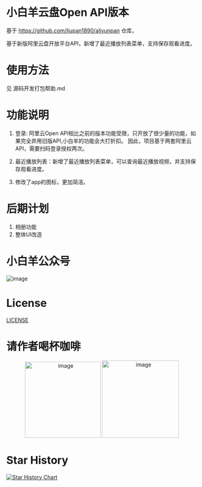# 小白羊云盘Open API版本
基于 https://github.com/liupan1890/aliyunpan 仓库，

基于新版阿里云盘开放平台API，新增了最近播放列表菜单，支持保存观看进度。

# 使用方法
见 源码开发打包帮助.md

# 功能说明
1. 登录: 阿里云Open API相比之前的版本功能受限，只开放了很少量的功能，如果完全弃用旧版API,小白羊的功能会大打折扣。
因此，项目基于两套阿里云API，需要扫码登录授权两次。

2. 最近播放列表：新增了最近播放列表菜单，可以查询最近播放视频，并支持保存观看进度。

3. 修改了app的图标，更加简洁。


# 后期计划
1. 相册功能
2. 整体UI改造

# 小白羊公众号
![image](https://user-images.githubusercontent.com/9278488/231347295-dcaa0a5a-5f21-4d13-ba42-68eda9cbe66d.png)

# License
[LICENSE](./LICENSE)

# 请作者喝杯咖啡
<p align="center">
<img width="200" alt="image" src="https://user-images.githubusercontent.com/9278488/230431223-8fe34f46-0e83-4ce9-8792-a699540ec86e.png">
<img width="203" alt="image" src="https://user-images.githubusercontent.com/9278488/230431257-2436df0f-0413-48e9-9f28-3f0e792416b4.png">
</p>




# Star History
[![Star History Chart](https://api.star-history.com/svg?repos=gaozhangmin/aliyunpan&type=Date)](https://star-history.com/#gaozhangmin/aliyunpan&Date)
